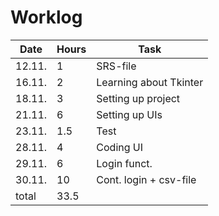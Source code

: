 # Worklog

| Date | Hours | Task |
| --- | --- | --- |
| 12.11. | 1 | SRS-file |
| 16.11. | 2 | Learning about Tkinter |
| 18.11. | 3 | Setting up project |
| 21.11. | 6 | Setting up UIs |
| 23.11. | 1.5 | Test |
| 28.11. | 4 | Coding UI |
| 29.11. | 6 | Login funct. |
| 30.11. | 10 | Cont. login + csv-file 
| total | 33.5 |   |
